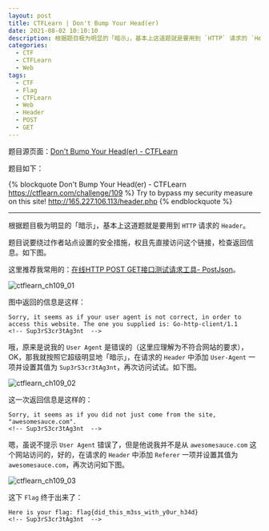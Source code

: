 ```yaml
---
layout: post
title: CTFLearn | Don't Bump Your Head(er)
date: 2021-08-02 10:10:10
description: 根据题目极为明显的「暗示」，基本上这道题就是要用到 `HTTP` 请求的 `Header`……
categories: 
  - CTF
  - CTFLearn
  - Web
tags: 
  - CTF
  - Flag
  - CTFLearn
  - Web
  - Header
  - POST
  - GET
---
```


题目源页面：[Don't Bump Your Head(er) - CTFLearn](https://ctflearn.com/challenge/109)

题目如下：

{% blockquote Don't Bump Your Head(er) - CTFLearn https://ctflearn.com/challenge/109 %}
Try to bypass my security measure on this site!
http://165.227.106.113/header.php
{% endblockquote %}

---

根据题目极为明显的「暗示」，基本上这道题就是要用到 `HTTP` 请求的 `Header`。

题目说要绕过作者站点设置的安全措施，权且先直接访问这个链接，检查返回信息。如下图。

这里推荐我常用的：[在线HTTP POST GET接口测试请求工具- PostJson](http://coolaf.com/tool/post)。

![ctflearn_ch109_01](https://aptx4869.tv/images/ctf/ctflearn/ch109/ch109_01.png)

图中返回的信息是这样：

``` text
Sorry, it seems as if your user agent is not correct, in order to access this website. The one you supplied is: Go-http-client/1.1
<!-- Sup3rS3cr3tAg3nt  -->
```

哦，原来是说我的 `User Agent` 是错误的（这里应理解为不符合网站的要求），OK，那我就按照它超级明显地「暗示」，在请求的 `Header` 中添加 `User-Agent` 一项并设置其值为 `Sup3rS3cr3tAg3nt`，再次访问试试。如下图。

![ctflearn_ch109_02](https://aptx4869.tv/images/ctf/ctflearn/ch109/ch109_02.png)

这一次返回信息是这样的：

``` text
Sorry, it seems as if you did not just come from the site, "awesomesauce.com".
<!-- Sup3rS3cr3tAg3nt  -->
```

嗯，虽说不提示 `User Agent` 错误了，但是他说我并不是从 `awesomesauce.com` 这个网站访问的，好的，在请求的 `Header` 中添加 `Referer` 一项并设置其值为 `awesomesauce.com`，再次访问如下图。

![ctflearn_ch109_03](https://aptx4869.tv/images/ctf/ctflearn/ch109/ch109_03.png)

这下 `Flag` 终于出来了：

``` text
Here is your flag: flag{did_this_m3ss_with_y0ur_h34d}
<!-- Sup3rS3cr3tAg3nt  -->
```

